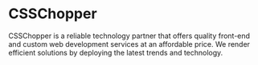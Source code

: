 # CSSChopper
CSSChopper is a reliable technology partner that offers quality front-end and custom web development services at an affordable price. We render efficient solutions by deploying the latest trends and technology.
